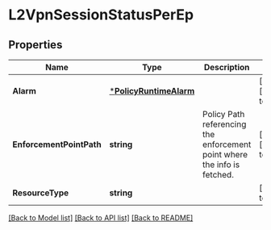 # L2VpnSessionStatusPerEp

## Properties
Name | Type | Description | Notes
------------ | ------------- | ------------- | -------------
**Alarm** | [***PolicyRuntimeAlarm**](PolicyRuntimeAlarm.md) |  | [optional] [default to null]
**EnforcementPointPath** | **string** | Policy Path referencing the enforcement point where the info is fetched.  | [optional] [default to null]
**ResourceType** | **string** |  | [default to null]

[[Back to Model list]](../README.md#documentation-for-models) [[Back to API list]](../README.md#documentation-for-api-endpoints) [[Back to README]](../README.md)

